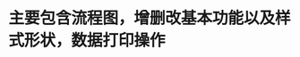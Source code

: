 # 主要包含流程图，增删改基本功能以及样式形状，数据打印操作
<ClientOnly>
<FlowChart-index  style="width:1100px !important ;  position: relative; left: -136px;"  ></FlowChart-index>
</ClientOnly>